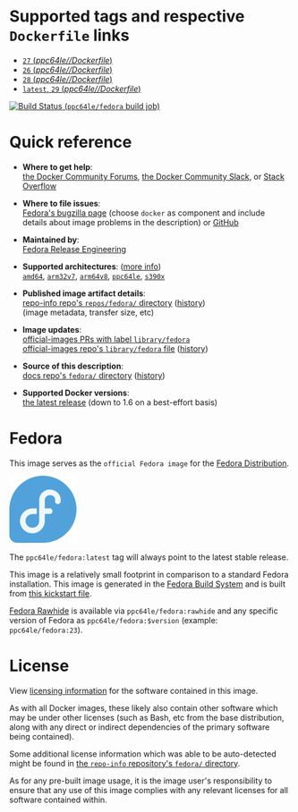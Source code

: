 <!--

********************************************************************************

WARNING:

    DO NOT EDIT "fedora/README.md"

    IT IS AUTO-GENERATED

    (from the other files in "fedora/" combined with a set of templates)

********************************************************************************

-->

# Supported tags and respective `Dockerfile` links

-	[`27` (*ppc64le//Dockerfile*)](https://github.com/fedora-cloud/docker-brew-fedora/blob/e1796b2753d5a5731de5915661e4639c4342b950/ppc64le//Dockerfile)
-	[`26` (*ppc64le//Dockerfile*)](https://github.com/fedora-cloud/docker-brew-fedora/blob/035aa2a3970e4e10a9a6ae0b79322b882bfe50d3/ppc64le//Dockerfile)
-	[`28` (*ppc64le//Dockerfile*)](https://github.com/fedora-cloud/docker-brew-fedora/blob/aa106da2be30656a7ccb32b96f6788031ce8656f/ppc64le//Dockerfile)
-	[`latest`, `29` (*ppc64le//Dockerfile*)](https://github.com/fedora-cloud/docker-brew-fedora/blob/4dbc2ccd3b4d52258981eaf12043025054d53023/ppc64le//Dockerfile)

[![Build Status](https://doi-janky.infosiftr.net/job/multiarch/job/ppc64le/job/fedora/badge/icon) (`ppc64le/fedora` build job)](https://doi-janky.infosiftr.net/job/multiarch/job/ppc64le/job/fedora/)

# Quick reference

-	**Where to get help**:  
	[the Docker Community Forums](https://forums.docker.com/), [the Docker Community Slack](https://blog.docker.com/2016/11/introducing-docker-community-directory-docker-community-slack/), or [Stack Overflow](https://stackoverflow.com/search?tab=newest&q=docker)

-	**Where to file issues**:  
	[Fedora's bugzilla page](https://bugzilla.redhat.com/enter_bug.cgi?product=Fedora) (choose `docker` as component and include details about image problems in the description) or [GitHub](https://github.com/fedora-cloud/docker-brew-fedora/issues)

-	**Maintained by**:  
	[Fedora Release Engineering](https://github.com/fedora-cloud/docker-brew-fedora)

-	**Supported architectures**: ([more info](https://github.com/docker-library/official-images#architectures-other-than-amd64))  
	[`amd64`](https://hub.docker.com/r/amd64/fedora/), [`arm32v7`](https://hub.docker.com/r/arm32v7/fedora/), [`arm64v8`](https://hub.docker.com/r/arm64v8/fedora/), [`ppc64le`](https://hub.docker.com/r/ppc64le/fedora/), [`s390x`](https://hub.docker.com/r/s390x/fedora/)

-	**Published image artifact details**:  
	[repo-info repo's `repos/fedora/` directory](https://github.com/docker-library/repo-info/blob/master/repos/fedora) ([history](https://github.com/docker-library/repo-info/commits/master/repos/fedora))  
	(image metadata, transfer size, etc)

-	**Image updates**:  
	[official-images PRs with label `library/fedora`](https://github.com/docker-library/official-images/pulls?q=label%3Alibrary%2Ffedora)  
	[official-images repo's `library/fedora` file](https://github.com/docker-library/official-images/blob/master/library/fedora) ([history](https://github.com/docker-library/official-images/commits/master/library/fedora))

-	**Source of this description**:  
	[docs repo's `fedora/` directory](https://github.com/docker-library/docs/tree/master/fedora) ([history](https://github.com/docker-library/docs/commits/master/fedora))

-	**Supported Docker versions**:  
	[the latest release](https://github.com/docker/docker-ce/releases/latest) (down to 1.6 on a best-effort basis)

# Fedora

This image serves as the `official Fedora image` for the [Fedora Distribution](https://getfedora.org/).

![logo](https://raw.githubusercontent.com/docker-library/docs/b449be7df57e9ed9086bb5821bfb5d6cdc5d67a4/fedora/logo.png)

The `ppc64le/fedora:latest` tag will always point to the latest stable release.

This image is a relatively small footprint in comparison to a standard Fedora installation. This image is generated in the [Fedora Build System](http://koji.fedoraproject.org/koji/) and is built from [this kickstart file](https://pagure.io/fedora-kickstarts/blob/master/f/fedora-container-base.ks).

[Fedora Rawhide](https://fedoraproject.org/wiki/Releases/Rawhide) is available via `ppc64le/fedora:rawhide` and any specific version of Fedora as `ppc64le/fedora:$version` (example: `ppc64le/fedora:23`).

# License

View [licensing information](https://fedoraproject.org/wiki/Licensing:Main) for the software contained in this image.

As with all Docker images, these likely also contain other software which may be under other licenses (such as Bash, etc from the base distribution, along with any direct or indirect dependencies of the primary software being contained).

Some additional license information which was able to be auto-detected might be found in [the `repo-info` repository's `fedora/` directory](https://github.com/docker-library/repo-info/tree/master/repos/fedora).

As for any pre-built image usage, it is the image user's responsibility to ensure that any use of this image complies with any relevant licenses for all software contained within.
